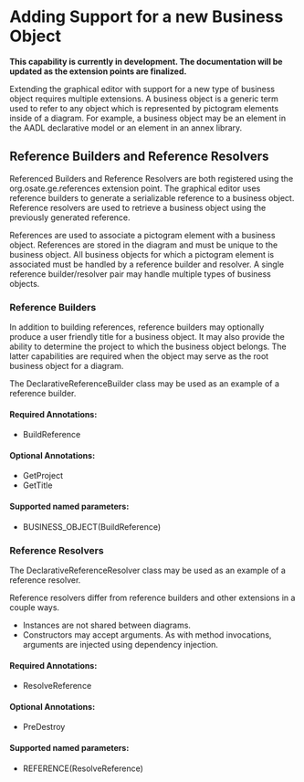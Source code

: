# Adding Support for a new Business Object
**This capability is currently in development. The documentation will be updated as the extension points are finalized.**

Extending the graphical editor with support for a new type of business object requires multiple extensions. A business object is a generic term used to refer to any object which is represented by pictogram elements inside of a diagram. For example, a business object may be an element in the AADL declarative model or an element in an annex library.

## Reference Builders and Reference Resolvers
Referenced Builders and Reference Resolvers are both registered using the org.osate.ge.references extension point. The graphical editor uses reference builders to generate a serializable reference to a business object.  Reference resolvers are used to retrieve a business object using the previously generated reference.

References are used to associate a pictogram element with a business object. References are stored in the diagram and must be unique to the business object. All business objects for which a pictogram element is associated must be handled by a reference builder and resolver. A single reference builder/resolver pair may handle multiple types of business objects.				

### Reference Builders
In addition to building references, reference builders may optionally produce a user friendly title for a business object. It may also provide the ability to determine the project to which the business object belongs. The latter capabilities are required when the object may serve as the root business object for a diagram.					

The DeclarativeReferenceBuilder class may be used as an example of a reference builder.

#### Required Annotations:
* BuildReference

#### Optional Annotations:
* GetProject
* GetTitle

#### Supported named parameters:
* BUSINESS_OBJECT(BuildReference)

### Reference Resolvers
The DeclarativeReferenceResolver class may be used as an example of a reference resolver.

Reference resolvers differ from reference builders and other extensions in a couple ways.

* Instances are not shared between diagrams.
* Constructors may accept arguments. As with method invocations, arguments are injected using dependency injection.

#### Required Annotations:
* ResolveReference

#### Optional Annotations:
* PreDestroy

#### Supported named parameters:
* REFERENCE(ResolveReference)
